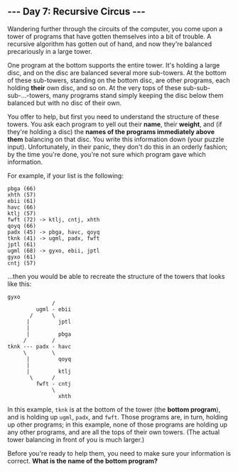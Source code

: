 ## --- Day 7: Recursive Circus ---
Wandering further through the circuits of the computer, you come upon a tower of programs<!--- Turtles, all the way down. --> that have gotten themselves into a bit of trouble. A recursive algorithm has gotten out of hand, and now they're balanced precariously in a large tower.
 
One program at the bottom supports the entire tower. It's holding a large disc, and on the disc are balanced several more sub-towers. At the bottom of these sub-towers, standing on the bottom disc, are other programs, each holding **their** own disc, and so on. At the very tops of these sub-sub-sub-...-towers, many programs stand simply keeping the disc below them balanced but with no disc of their own.
 
You offer to help, but first you need to understand the structure of these towers. You ask each program to yell out their **name**, their **weight**, and (if they're holding a disc) the **names of the programs immediately above them** balancing on that disc. You write this information down (your puzzle input). Unfortunately, in their panic, they don't do this in an orderly fashion; by the time you're done, you're not sure which program gave which information.
 
For example, if your list is the following:
 

```
pbga (66)
xhth (57)
ebii (61)
havc (66)
ktlj (57)
fwft (72) -> ktlj, cntj, xhth
qoyq (66)
padx (45) -> pbga, havc, qoyq
tknk (41) -> ugml, padx, fwft
jptl (61)
ugml (68) -> gyxo, ebii, jptl
gyxo (61)
cntj (57)
```

 
...then you would be able to recreate the structure of the towers that looks like this:
 

```
gyxo
              /     
         ugml - ebii
       /      \     
      |         jptl
      |        
      |         pbga
     /        /
tknk --- padx - havc
     \        \
      |         qoyq
      |             
      |         ktlj
       \      /     
         fwft - cntj
              \     
                xhth
```

 
In this example, `tknk` is at the bottom of the tower (the **bottom program**), and is holding up `ugml`, `padx`, and `fwft`. Those programs are, in turn, holding up other programs; in this example, none of those programs are holding up any other programs, and are all the tops of their own towers. (The actual tower balancing in front of you is much larger.)
 
Before you're ready to help them, you need to make sure your information is correct. **What is the name of the bottom program?**
 